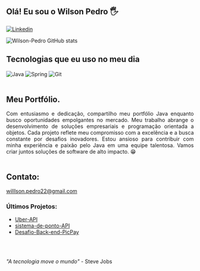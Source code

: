 ## Olá! Eu sou o Wilson Pedro 🖐️

[![Linkedin](https://img.shields.io/badge/LinkedIn-0077B5?style=for-the-badge&logo=linkedin&logoColor=white)](https://www.linkedin.com/in/wilson-pedro-976333226/)

![Wilson-Pedro GitHub stats](https://github-readme-stats.vercel.app/api?username=Wilson-Pedro&show_icons=true&theme=radical)

## Tecnologias que eu uso no meu dia

<div style="display: inline_block">
  <img align="center" alt="Java" src="https://img.shields.io/badge/Java-ED8B00?style=for-the-badge&logo=openjdk&logoColor=white" />
  <img align="center" alt="Spring" src="https://img.shields.io/badge/Spring-6DB33F?style=for-the-badge&logo=spring&logoColor=white" />
  <img align="center" alt="Git" src="https://img.shields.io/badge/GIT-E44C30?style=for-the-badge&logo=git&logoColor=white" />
</div><br/>

## Meu Portfólio.

<div style="text-align:justify">
    Com entusiasmo e dedicação, compartilho meu portfólio Java enquanto busco oportunidades empolgantes no mercado. Meu trabalho abrange o desenvolvimento de soluções empresariais e programação orientada a objetos. Cada projeto reflete meu compromisso com a excelência e a busca constante por desafios inovadores. Estou ansioso para contribuir com minha experiência e paixão pelo Java em uma equipe talentosa. Vamos criar juntos soluções de software de alto impacto. 😁
</div> <br>

## Contato:
 willlson.pedro22@gmail.com

### Últimos Projetos:
- [Uber-API](https://github.com/Wilson-Pedro/Uber-API)
- [sistema-de-ponto-API](https://github.com/Wilson-Pedro/sistema-de-ponto-API)
- [Desafio-Back-end-PicPay](https://github.com/Wilson-Pedro/Desafio-Back-end-PicPay)


<br>
<br>

<span style="font-style:italic">"A tecnologia move o mundo"</span> - Steve Jobs

